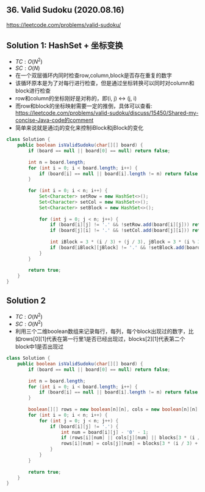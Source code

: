 ## 36. Valid Sudoku (2020.08.16)

https://leetcode.com/problems/valid-sudoku/

## Solution 1: HashSet + 坐标变换

- $TC:O(N^2)$
- $SC:O(N)$
- 在一个双层循环内同时检查row,column,block是否存在重复的数字
- 该循环原本是为了对每行进行检查，但是通过坐标转换可以同时对column和block进行检查
- row和column的坐标刚好是对称的，即(i, j) <-> (j, i)
- 而row和block的坐标映射需要一定的推倒，具体可以查看: https://leetcode.com/problems/valid-sudoku/discuss/15450/Shared-my-concise-Java-code的comment
- 简单来说就是通过j的变化来控制iBlock和jBlock的变化

```java
class Solution {
    public boolean isValidSudoku(char[][] board) {
        if (board == null || board[0] == null) return false;
        
        int n = board.length;
        for (int i = 0; i < board.length; i++) {
            if (board[i] == null || board[i].length != n) return false;
        }
        
        for (int i = 0; i < n; i++) {
            Set<Character> setRow = new HashSet<>();
            Set<Character> setCol = new HashSet<>();
            Set<Character> setBlock = new HashSet<>();
            
            for (int j = 0; j < n; j++) {
                if (board[i][j] != '.' && !setRow.add(board[i][j])) return false;
                if (board[j][i] != '.' && !setCol.add(board[j][i])) return false;
                
                int iBlock = 3 * (i / 3) + (j / 3), jBlock = 3 * (i % 3) + (j % 3);
                if (board[iBlock][jBlock] != '.' && !setBlock.add(board[iBlock][jBlock])) return false;
            }
        }
        
        return true;
    }
}
```

## Solution 2

- $TC:O(N^2)$
- $SC:O(N^2)$
- 利用三个二维boolean数组来记录每行，每列，每个block出现过的数字，比如rows[0][1]代表在第一行里1是否已经出现过，blocks[2][1]代表第二个block中1是否出现过

```java
class Solution {
    public boolean isValidSudoku(char[][] board) {
        if (board == null || board[0] == null) return false;
        
        int n = board.length;
        for (int i = 0; i < board.length; i++) {
            if (board[i] == null || board[i].length != n) return false;
        }
        
        boolean[][] rows = new boolean[n][n], cols = new boolean[n][n], blocks = new boolean[n][n];
        for (int i = 0; i < n; i++) {
            for (int j = 0; j < n; j++) {
                if (board[i][j] != '.') {
                    int num = board[i][j] - '0' - 1;
                    if (rows[i][num] || cols[j][num] || blocks[3 * (i / 3) + j / 3][num]) return false;
                    rows[i][num] = cols[j][num] = blocks[3 * (i / 3) + j / 3][num] = true;
                }
            }
        }
        
        return true;
    }
}
```

